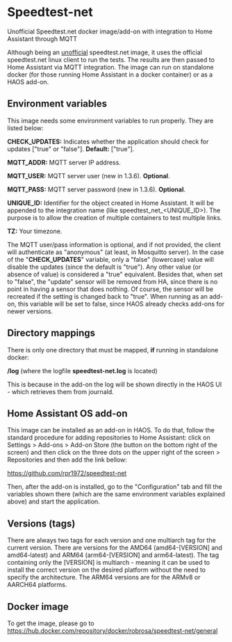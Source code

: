 # Speedtest-net
Unofficial Speedtest.net docker image/add-on with integration to Home Assistant through MQTT

Although being an <u>unofficial</u> speedtest.net image, it uses the official speedtest.net linux client to run the tests. The results are then passed to Home Assistant via MQTT integration. The image can run on standalone docker (for those running Home Assistant in a docker container) or as a HAOS add-on.

## Environment variables
This image needs some environment variables to run properly. They are listed below:

**CHECK_UPDATES:** Indicates whether the application should check for updates ["true" or "false"]. **Default:** ["true"].

**MQTT_ADDR:** MQTT server IP address.

**MQTT_USER:** MQTT server user (new in 1.3.6). **Optional**.

**MQTT_PASS:** MQTT server password (new in 1.3.6). **Optional**.

**UNIQUE_ID:** Identifier for the object created in Home Assistant. It will be appended to the integration name (like speedtest_net_<UNIQUE_ID>). The purpose is to allow the creation of multiple containers to test multiple links.

**TZ:** Your timezone.

The MQTT user/pass information is optional, and if not provided, the client will authenticate as "anonymous" (at least, in Mosquitto server). In the case of the "**CHECK_UPDATES**" variable, only a "false" (lowercase) value will disable the updates (since the default is "true"). Any other value (or absence of value) is considered a "true" equivalent. Besides that, when set to "false", the "update" sensor will be removed from HA, since there is no point in having a sensor that does nothing. Of course, the sensor will be recreated if the setting is changed back to "true". When running as an add-on, this variable will be set to false, since HAOS already checks add-ons for newer versions.

## Directory mappings

There is only one directory that must be mapped, **if** running in standalone docker:

**/log**  (where the logfile **speedtest-net.log** is located)

This is because in the add-on the log will be shown directly in the HAOS UI - which retrieves them from journald.

## Home Assistant OS add-on

This image can be installed as an add-on in HAOS. To do that, follow the standard procedure for adding repositories to Home Assistant: click on Settings > Add-ons > Add-on Store (the button on the bottom right of the screen) and then click on the three dots on the upper right of the screen > Repositories and then add the link bellow:

https://github.com/rpr1972/speedtest-net

Then, after the add-on is installed, go to the "Configuration" tab and fill the variables shown there (which are the same environment variables explained above) and start the application.

## Versions (tags)

There are always two tags for each version and one multiarch tag for the current version. There are versions for the AMD64 (amd64-[VERSION] and amd64-latest) and ARM64 (arm64-[VERSION] and arm64-latest). The tag containing only the [VERSION] is multiarch - meaning it can be used to install the correct version on the desired platform without the need to specify the architecture. The ARM64 versions are for the ARMv8 or AARCH64 platforms.

## Docker image
To get the image, please go to https://hub.docker.com/repository/docker/robrosa/speedtest-net/general
